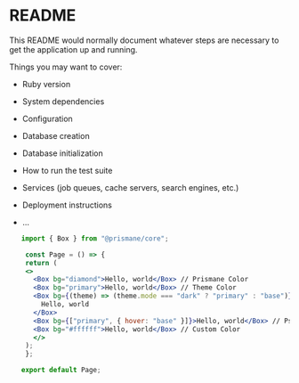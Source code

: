 # README

This README would normally document whatever steps are necessary to get the
application up and running.

Things you may want to cover:

* Ruby version

* System dependencies

* Configuration

* Database creation

* Database initialization

* How to run the test suite

* Services (job queues, cache servers, search engines, etc.)

* Deployment instructions

* ...
```jsx
   import { Box } from "@prismane/core";

    const Page = () => {
    return (
    <>
      <Box bg="diamond">Hello, world</Box> // Prismane Color
      <Box bg="primary">Hello, world</Box> // Theme Color
      <Box bg={(theme) => (theme.mode === "dark" ? "primary" : "base")}>
        Hello, world
      </Box>
      <Box bg={["primary", { hover: "base" }]}>Hello, world</Box> // Pseudo Class
      <Box bg="#ffffff">Hello, world</Box> // Custom Color
      </>
    );
    };

   export default Page;
```
